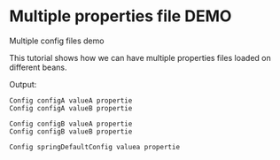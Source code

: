 
# Multiple properties file DEMO  
Multiple config files demo   
  
  This tutorial shows how we can have multiple properties files loaded on different beans.
  
 Output:
 
    Config configA valueA propertie
    Config configA valueB propertie
    
    Config configB valueA propertie
    Config configB valueB propertie
    
    Config springDefaultConfig valuea propertie